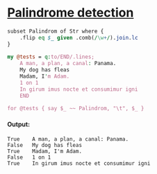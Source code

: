 [1]: https://rosettacode.org/wiki/Palindrome_detection

# [Palindrome detection][1]



```perl
subset Palindrom of Str where {
    .flip eq $_ given .comb(/\w+/).join.lc
}
 
my @tests = q:to/END/.lines;
    A man, a plan, a canal: Panama.
    My dog has fleas
    Madam, I'm Adam.
    1 on 1
    In girum imus nocte et consumimur igni
    END
 
for @tests { say $_ ~~ Palindrom, "\t", $_ }
```

#### Output:
```
True    A man, a plan, a canal: Panama.
False   My dog has fleas
True    Madam, I'm Adam.
False   1 on 1
True    In girum imus nocte et consumimur igni
```
